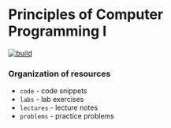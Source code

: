 # Principles of Computer Programming I

[![build](https://travis-ci.com/csci-1301/csci-1301.github.io.svg?branch=main)](https://travis-ci.com/github/csci-1301/csci-1301.github.io)

<!-- TODO: What is this repository -->

### Organization of resources

- `code` - code snippets
- `labs` - lab exercises
- `lectures` - lecture notes
- `problems` - practice problems
